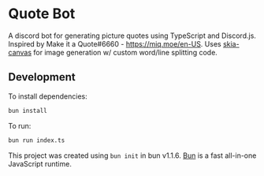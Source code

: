 # Quote Bot

A discord bot for generating picture quotes using TypeScript and Discord.js. Inspired by Make it a Quote#6660 - https://miq.moe/en-US. Uses [skia-canvas](https://www.npmjs.com/package/skia-canvas) for image generation w/ custom word/line splitting code.

## Development

To install dependencies:

```bash
bun install
```

To run:

```bash
bun run index.ts
```

This project was created using `bun init` in bun v1.1.6. [Bun](https://bun.sh) is a fast all-in-one JavaScript runtime.
